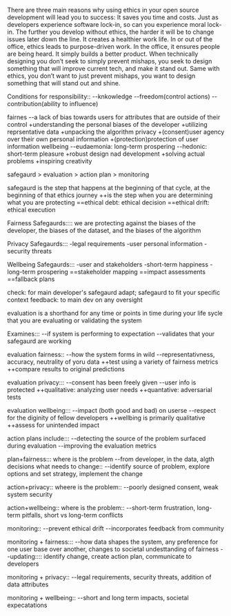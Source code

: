 There are three main reasons why using ethics in your open source development will lead you to success:
    It saves you time and costs.
    Just as developers experience software lock-in, so can you experience moral lock-in. The further you develop without ethics, 
	the harder it will be to change issues later down the line. 
    It creates a healthier work life.
    In or out of the office, ethics leads to purpose-driven work. In the office, it ensures people are being heard. 
    It simply builds a better product.
    When technically designing you don’t seek to simply prevent mishaps, you seek to design something that will improve current 
	tech, and make it stand out. Same with ethics, you don’t want to just prevent mishaps, you want to design something that will
	stand out and shine.
	
	
	
Conditions for responsibility::
--knkowledge
--freedom(control actions)
--contribution(ability to influence)


fairnes
--a lack of bias towards users for attributes that are outside of their control
+understanding the personal biases of the developer
+utilizing reprsentative data
+unpacking the algorithm
privacy
+(consent)user agency over their own personal information
+(protection)protection of user information
wellbeing
--eudaemonia: long-term prospering
--hedonic: short-term pleasure
+robust design nad development
+solving actual problems
+inspiring creativity


safegaurd > evaluation > action plan > monitoring


safegaurd is the step that happens at the beginning of that cycle, at the beginning of that ethics journey
++is the step when you are determining what you are protecting
==ethical debt: ethical decision
==ethical drift: ethical execution

Fairness Safegaurds::::
we are protecting against the biases of the developer, the biases of the dataset, and the biases of the algorithm


Privacy Safegaurds:::
-legal requirements
-user personal information
-security threats


Wellbeing Safegaurds:::
-user and stakeholders
-short-term happiness
-long-term prospering
==stakeholder mapping
==impact assessments
==fallback plans


check: for main developer's safegaurd
adapt; safegaurd to fit your specific context
feedback: to main dev on any oversight


evaluation is a shorthand for any time or points 
in time during your life sycle that you are evaluating or validating the system

Examines:::
--if system is performing to expectation
--validates that your safegaurd are working


evaluation fairness::
--how the system forms in wild
--representativness, accuracy, neutrality of yoru data
++test using a variety of fairness metrics
++compare results to original predictions


evaluation privacy:::
--consent has been freely given
--user info is protected
++qualitative: analyzing user needs
++quantative: adversarial tests



evaluation wellbeing:::
--impact (both good and bad) on userse
--respect for the diginity of fellow developers
++wellbing is primarily qualitative
++assess for unintended impact



action plans include:::
--detecting the source of the problem surfaced during evaluation
--improving the evaluation metrics

plan+fairness:::
where is the problem
--from developer, in the data, algth decisions
what needs to change::
--identify source of problem, explore options and set strategy, implement the change

action+privacy::
wheere is the problem::
--poorly designed consent, weak system security

action+wellbeing::
where is the problem::
--short-term frustration, long-term pitfalls, short vs long-term conflicts



monitoring::
--prevent ethical drift
--incorporates feedback from community


monitoring + fairness:::
--how data shapes the system, any preference for one user base over another, changes to societal undesttanding of fairness
--updating:::: identify change, create action plan, communicate to developers

monitoring + privacy::
--legal requirements, security threats, addition of data attributes

monitoring + wellbeing::
--short and long term impacts, societal expecatations
